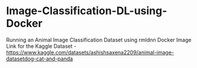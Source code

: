# Image-Classification-DL-using-Docker
Running an Animal Image Classification Dataset using rmldnn Docker Image 
Link for the Kaggle Dataset - https://www.kaggle.com/datasets/ashishsaxena2209/animal-image-datasetdog-cat-and-panda
